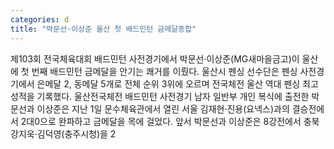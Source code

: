 ```yaml
---
categories: d
title: "박문선·이상준 울산 첫 배드민턴 금메달종합"
---
```

제103회 전국체육대회 배드민턴 사전경기에서 박문선·이상준(MG새마을금고)이 울산에 첫 번째 배드민턴 금메달을 안기는 쾌거를 이뤘다. 울산시 펜싱 선수단은 펜싱 사전경기에서 은메달 2, 동메달 5개로 전체 순위 3위에 오르며 전국체전 울산 역대 펜싱 최고 성적을 기록했다. 울산전국체전 배드민턴 사전경기 남자 일반부 개인 복식에 출전한 박문선과 이상준은 지난 1일 문수체육관에서 열린 서울 김재현·진용(요넥스)과의 결승전에서 2대0으로 완파하고 금메달을 목에 걸었다. 앞서 박문선과 이상준은 8강전에서 충북 강지욱·김덕영(충주시청)을 2